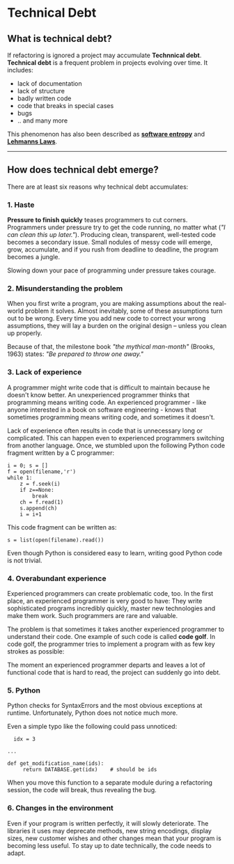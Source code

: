 
#  Technical Debt

## What is technical debt?

If refactoring is ignored a project may accumulate **Technnical debt**.
**Technical debt** is a frequent problem in projects evolving over time.
It includes:

* lack of documentation
* lack of structure
* badly written code
* code that breaks in special cases
* bugs
* .. and many more

This phenomenon has also been described as [**software entropy**](https://en.wikipedia.org/wiki/Software_entropy) and [**Lehmanns Laws**](https://en.wikipedia.org/wiki/Lehman%27s_laws_of_software_evolution).

----

## How does technical debt emerge?

There are at least six reasons why technical debt accumulates:

### 1. Haste

**Pressure to finish quickly** teases programmers to cut corners. Programmers under pressure try to get the code running, no matter what (*"I can clean this up later."*). Producing clean, transparent, well-tested code becomes a secondary issue. Small nodules of messy code will emerge, grow, accumulate, and if you rush from deadline to deadline, the program becomes a jungle.

Slowing down your pace of programming under pressure takes courage.

### 2. Misunderstanding the problem

When you first write a program, you are making assumptions about the real-world problem it solves. Almost inevitably, some of these assumptions turn out to be wrong. Every time you add new code to correct your wrong assumptions, they will lay a burden on the original design – unless you clean up properly.

Because of that, the milestone book *"the mythical man-month"* (Brooks, 1963) states: *"Be prepared to throw one away."*

### 3. Lack of experience

A programmer might write code that is difficult to maintain because he doesn't know better. An unexperienced programmer thinks that programming means writing code. An experienced programmer - like anyone interested in a book on software engineering - knows that sometimes programming means writing code, and sometimes it doesn't.

Lack of experience often results in code that is unnecessary long or complicated. This can happen even to experienced programmers switching from another language. Once, we stumbled upon the following Python code fragment written by a C programmer:

    i = 0; s = []
    f = open(filename,'r')
    while 1:
	    z = f.seek(i)
    	if z==None:
    		break
    	ch = f.read(1)
    	s.append(ch)
    	i = i+1

This code fragment can be written as:

    s = list(open(filename).read())

Even though Python is considered easy to learn, writing good Python code is not trivial.

### 4. Overabundant experience

Experienced programmers can create problematic code, too. In the first place, an experienced programmer is very good to have: They write sophisticated programs incredibly quickly, master new technologies and make them work. Such programmers are rare and valuable.

The problem is that sometimes it takes another experienced programmer to understand their code. One example of such code is called **code golf**. In code golf, the programmer tries to implement a program with as few key strokes as possible:

The moment an experienced programmer departs and leaves a lot of functional code that is hard to read, the project can suddenly go into debt.


### 5. Python

Python checks for SyntaxErrors and the most obvious exceptions at runtime. Unfortunately, Python does not notice much more.

Even a simple typo like the following could pass unnoticed:

	  idx = 3

    ...

    def get_modification_name(ids):
         return DATABASE.get(idx)    # should be ids

When you move this function to a separate module during a refactoring session, the code will break, thus revealing the bug.

### 6. Changes in the environment

Even if your program is written perfectly, it will slowly deteriorate. The libraries it uses may deprecate methods, new string encodings, display sizes, new customer wishes and other changes mean that your program is becoming less useful. To stay up to date technically, the code needs to adapt.
